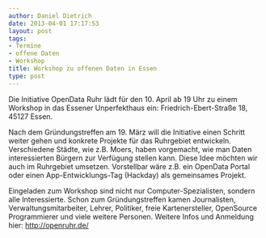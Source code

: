 ```yaml
---
author: Daniel Dietrich
date: 2013-04-01 17:17:53
layout: post
tags:
- Termine
- offene Daten
- Workshop
title: Workshop zu offenen Daten in Essen
type: post
---
```


Die Initiative OpenData Ruhr lädt für den 10. April ab 19 Uhr zu einem Workshop in das Essener Unperfekthaus ein: Friedrich-Ebert-Straße 18, 45127 Essen.

Nach dem Gründungstreffen am 19. März will die Initiative einen Schritt weiter gehen und konkrete Projekte für das Ruhrgebiet entwickeln. Verschiedene Städte, wie z.B. Moers, haben vorgemacht, wie man Daten interessierten Bürgern zur Verfügung stellen kann. Diese Idee möchten wir auch im Ruhrgebiet umsetzen. Vorstellbar wäre z.B. ein OpenData Portal oder einen App-Entwicklungs-Tag (Hackday) als gemeinsames Projekt.

Eingeladen zum Workshop sind nicht nur Computer-Spezialisten, sondern alle Interessierte. Schon zum Gründungstreffen kamen Journalisten, Verwaltungsmitarbeiter, Lehrer, Politiker, freie Kartenersteller, OpenSource Programmierer und viele weitere Personen. Weitere Infos und Anmeldung hier: <http://openruhr.de/>
